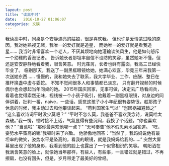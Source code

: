 ```yaml
---
layout: post
title: "读高中时"
date:   2016-10-27 01:06:07
categories: 文膜
---
```


我读高中时，同桌是个安静漂亮的姑娘，很是喜欢我。 但也许是爱情蒙过晚的原因，我对她熟视无睹，我唯一的爱好就是追星， 而她唯一的爱好就是看我追星…… 我当时非常喜欢一个老人，不厌其烦地向她灌输谈笑风生，他是如何怒斥一个幼稚的香港记者。 告诉她长者那坦率自信不设防的笑容，虽然她听不懂，但还是安安静静地看着我，眼含笑意。 时光荏苒，长者也鲜有露面，我高三已经快毕业了。 临别那天，我送了一副黑框眼镜给她，她满心欢喜，毕竟三年来我第一次送她东西…… 慢慢的，我和她失去了联系，我大学毕业、工作、应酬、整日在推杯换盏中虚与委蛇。 不知不觉间很多人和事情都已淡忘， 只有翻开视频的时候偶尔也会想起当年同桌的她。 2015年国庆回家，无事可做，决定去广场看阅兵，看着也觉得索然无味，视线被一个小孩子吸引，他戴着一副黑框眼镜，对身边的同伴讲着，批判一番，naive，一些话，感觉这孩子小小年纪很有姿势很，趁那孩子休息的时候，我主动过去和他攀谈起来。 “苟利国家生气以” “岂因祸福避趋之” “这么喜欢诗词平时没少莫吧？” “平时不怎么莫，我爸爸不喜欢我念诗，说莫哈太森破。”我一愣，顿时接不上话，气氛显得有些沉闷，我换了个话题。“你也喜欢他？” “当蓝啦” “那你最喜欢他哪一点？” “无可奉告”他不假思索地回答道。 “嘿，姿势水平蛮高的嘛”我顿时来了兴致。 他骄傲地回答：“当然了，我妈妈说他有最坦率的微笑，姿势水平是坠高的，看我的眼镜，就是我妈妈给我的……” 突然大屏幕里出现了他的身影，我看到他的脸上也露出了一个似曾相识的笑容。 朝阳洒在我满含笑意的脸上，就像她当年那样，有些人，有些事，一旦错过就是错过，不再擦肩，也没有回头，但是，岁月带走了最美好的曾经。<br/>
